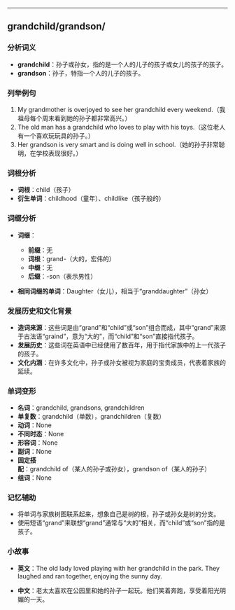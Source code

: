
---------------
## grandchild/grandson/
### 分析词义
- **grandchild**：孙子或孙女，指的是一个人的儿子的孩子或女儿的孩子的孩子。
- **grandson**：孙子，特指一个人的儿子的孩子。

### 列举例句
1. My grandmother is overjoyed to see her grandchild every weekend.（我祖母每个周末看到她的孙子都非常高兴。）
2. The old man has a grandchild who loves to play with his toys.（这位老人有一个喜欢玩玩具的孙子。）
3. Her grandson is very smart and is doing well in school.（她的孙子非常聪明，在学校表现很好。）

### 词根分析
- **词根**：child（孩子）
- **衍生单词**：childhood（童年）、childlike（孩子般的）

### 词缀分析
- **词缀**：
  - **前缀**：无
  - **词根**：grand-（大的，宏伟的）
  - **中缀**：无
  - **后缀**：-son（表示男性）

- **相同词缀的单词**：Daughter（女儿），相当于“granddaughter”（孙女）

### 发展历史和文化背景
- **造词来源**：这些词是由“grand”和“child”或“son”组合而成，其中“grand”来源于古法语“graind”，意为“大的”，而“child”和“son”直接指代孩子。
- **发展历史**：这些词在英语中已经使用了数百年，用于指代家族中的上一代孩子的孩子。
- **文化内涵**：在许多文化中，孙子或孙女被视为家庭的宝贵成员，代表着家族的延续。

### 单词变形
- **名词**：grandchild, grandsons, grandchildren
- **单复数**：grandchild（单数），grandchildren（复数）
- **动词**：None
- **不同时态**：None
- **形容词**：None
- **副词**：None
- **固定搭配**：grandchild of（某人的孙子或孙女），grandson of（某人的孙子）
- **组词**：None

### 记忆辅助
- 将单词与家族树图联系起来，想象自己是树的根，孙子或孙女是树的分支。
- 使用短语“grand”来联想“grand”通常与“大的”相关，而“child”或“son”指的是孩子。

### 小故事
- **英文**：The old lady loved playing with her grandchild in the park. They laughed and ran together, enjoying the sunny day.

- **中文**：老太太喜欢在公园里和她的孙子一起玩。他们笑着奔跑，享受着阳光明媚的一天。

